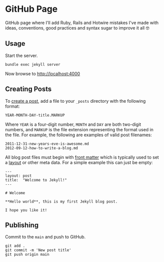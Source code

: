 # GitHub Page

GitHub page where I'll add Ruby, Rails and Hotwire mistakes I've made with ideas, conventions, good practices and syntax sugar to improve it all 🤓

## Usage

Start the server.

```
bundle exec jekyll server
```

Now browse to <http://localhost:4000>

## Creating Posts

To [create a post](https://jekyllrb.com/docs/posts/#creating-posts), add a file to your `_posts` directory with the following format:

```
YEAR-MONTH-DAY-title.MARKUP
```

Where `YEAR` is a four-digit number, `MONTH` and `DAY` are both two-digit numbers, and `MARKUP` is the file extension representing the format used in the file. For example, the following are examples of valid post filenames:

```
2011-12-31-new-years-eve-is-awesome.md
2012-09-12-how-to-write-a-blog.md
```

All blog post files must begin with [front matter](https://jekyllrb.com/docs/front-matter/) which is typically used to set a [layout](https://jekyllrb.com/docs/layouts/) or other meta data. For a simple example this can just be empty:

```
---
layout: post
title:  "Welcome to Jekyll!"
---

# Welcome

**Hello world**, this is my first Jekyll blog post.

I hope you like it!
```

## Publishing

Commit to the `main` and push to GitHub.

```
git add .
git commit -m 'New post title'
git push origin main
```
